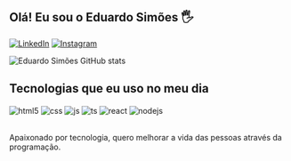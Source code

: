 ## Olá! Eu sou o Eduardo Simões 🖐️

[![LinkedIn](https://img.shields.io/badge/LinkedIn-Eduardo%20Sim%C3%B5es-blue?style=for-the-badge&logo=linkedin&logoColor=white)](https://www.linkedin.com/in/eduardosimoes97/)
[![Instagram](https://img.shields.io/badge/Instagram-Eduardo%20Sim%C3%B5es-blue?style=for-the-badge&logo=instagram&logoColor=white)](https://www.instagram.com/eduardosimoes97?utm_source=qr&igsh=NHhjN3JlMDg2dDNh)

![Eduardo Simões GitHub stats](https://github-readme-stats.vercel.app/api?username=EduardoSimoess&show_icons=true&theme=dracula&count_private=true)

## Tecnologias que eu uso no meu dia

<div style="display: inline_block">
  <img align="center" alt="html5" src="https://img.shields.io/badge/HTML5-E34F26?style=for-the-badge&logo=html5&logoColor=white" />
  <img align="center" alt="css" src="https://img.shields.io/badge/CSS3-1572B6?style=for-the-badge&logo=css3&logoColor=white" />
  <img align="center" alt="js" src="https://img.shields.io/badge/JavaScript-F7DF1E?style=for-the-badge&logo=javascript&logoColor=black" />
  <img align="center" alt="ts" src="https://img.shields.io/badge/TypeScript-007ACC?style=for-the-badge&logo=typescript&logoColor=white" />
  <img align="center" alt="react" src="https://img.shields.io/badge/React-20232A?style=for-the-badge&logo=react&logoColor=61DAFB" />
  <img align="center" alt="nodejs" src="https://img.shields.io/badge/Node.js-43853D?style=for-the-badge&logo=node.js&logoColor=white" />
</div><br/>

Apaixonado por tecnologia, quero melhorar a vida das pessoas através da programação.
